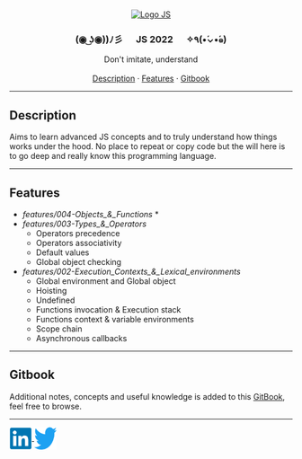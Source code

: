 <!-- PROJECT LOGO -->
<br />
<p align="center">
  <a href="https://github.com/nicode-io/Advanced-CSS">
    <img src="https://upload.wikimedia.org/wikipedia/commons/thumb/6/6a/JavaScript-logo.png/240px-JavaScript-logo.png" alt="Logo JS" width="240" height="240">
  </a>

<h3 align="center">(◉ ͜ʖ◉))ﾉ彡&nbsp;&nbsp;&nbsp;&nbsp;&nbsp;&nbsp;JS 2022&nbsp;&nbsp;&nbsp;&nbsp;&nbsp;&nbsp;✧٩(•́⌄•́๑)
</h3>

  <p align="center">
    Don't imitate, understand
    <br />
    <br />
    <a href="#description">Description</a>
    ·
    <a href="#features">Features</a>
    ·
    <a href="#gitbook">Gitbook</a>
  </p>

---

## Description

Aims to learn advanced JS concepts and to truly understand how things works under the hood. No place to repeat or copy
code but the will here is to go deep and really know this programming language.

---

## Features

* *features/004-Objects_&_Functions*
    *
* *features/003-Types_&_Operators*
    * Operators precedence
    * Operators associativity
    * Default values
    * Global object checking
* *features/002-Execution_Contexts_&_Lexical_environments*
    * Global environment and Global object
    * Hoisting
    * Undefined
    * Functions invocation & Execution stack
    * Functions context & variable environments
    * Scope chain
    * Asynchronous callbacks

---

## Gitbook

Additional notes, concepts and useful knowledge is added to this [GitBook](https://nicode.gitbook.io/js-2022/), feel
free to browse.

---

<a href="https://linkedin.com/in/nicolas-denoel">
  <img align="center" src="https://github.com/devicons/devicon/blob/master/icons/linkedin/linkedin-original.svg" alt="linkedin.com/in/nicolas-denoel" width="40" height="40" />
</a>  <a href="https://twitter.com/nicode_io">
  <img align="center" src="https://github.com/devicons/devicon/blob/master/icons/twitter/twitter-original.svg" alt="twitter.com/inicode_io" width="40" height="40" />
</a>  

